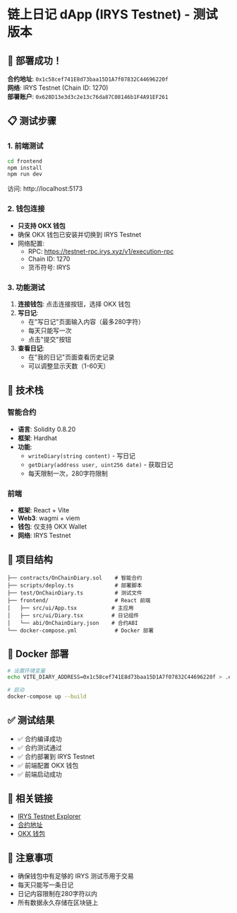 # 链上日记 dApp (IRYS Testnet) - 测试版本

## 🎉 部署成功！

**合约地址**: `0x1c58cef741E8d73baa15D1A7f07832C44696220f`  
**网络**: IRYS Testnet (Chain ID: 1270)  
**部署账户**: `0x628D13e3d3c2e13c76da87C08146b1F4A91EF261`

## 📋 测试步骤

### 1. 前端测试
```bash
cd frontend
npm install
npm run dev
```
访问: http://localhost:5173

### 2. 钱包连接
- **只支持 OKX 钱包**
- 确保 OKX 钱包已安装并切换到 IRYS Testnet
- 网络配置:
  - RPC: https://testnet-rpc.irys.xyz/v1/execution-rpc
  - Chain ID: 1270
  - 货币符号: IRYS

### 3. 功能测试
1. **连接钱包**: 点击连接按钮，选择 OKX 钱包
2. **写日记**: 
   - 在"写日记"页面输入内容（最多280字符）
   - 每天只能写一次
   - 点击"提交"按钮
3. **查看日记**: 
   - 在"我的日记"页面查看历史记录
   - 可以调整显示天数（1-60天）

## 🔧 技术栈

### 智能合约
- **语言**: Solidity 0.8.20
- **框架**: Hardhat
- **功能**: 
  - `writeDiary(string content)` - 写日记
  - `getDiary(address user, uint256 date)` - 获取日记
  - 每天限制一次，280字符限制

### 前端
- **框架**: React + Vite
- **Web3**: wagmi + viem
- **钱包**: 仅支持 OKX Wallet
- **网络**: IRYS Testnet

## 📁 项目结构
```
├── contracts/OnChainDiary.sol    # 智能合约
├── scripts/deploy.ts             # 部署脚本
├── test/OnChainDiary.ts          # 测试文件
├── frontend/                     # React 前端
│   ├── src/ui/App.tsx           # 主应用
│   ├── src/ui/Diary.tsx         # 日记组件
│   └── abi/OnChainDiary.json    # 合约ABI
└── docker-compose.yml            # Docker 部署
```

## 🐳 Docker 部署
```bash
# 设置环境变量
echo VITE_DIARY_ADDRESS=0x1c58cef741E8d73baa15D1A7f07832C44696220f > .env

# 启动
docker-compose up --build
```

## ✅ 测试结果
- ✅ 合约编译成功
- ✅ 合约测试通过
- ✅ 合约部署到 IRYS Testnet
- ✅ 前端配置 OKX 钱包
- ✅ 前端启动成功

## 🔗 相关链接
- [IRYS Testnet Explorer](https://explorer.irys.xyz)
- [合约地址](https://explorer.irys.xyz/address/0x1c58cef741E8d73baa15D1A7f07832C44696220f)
- [OKX 钱包](https://www.okx.com/web3)

## 📝 注意事项
- 确保钱包中有足够的 IRYS 测试币用于交易
- 每天只能写一条日记
- 日记内容限制在280字符以内
- 所有数据永久存储在区块链上



